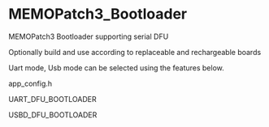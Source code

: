 # MEMOPatch3_Bootloader
MEMOPatch3 Bootloader supporting serial DFU

Optionally build and use according to replaceable and rechargeable boards

Uart mode, Usb mode can be selected using the features below.

app_config.h

UART_DFU_BOOTLOADER

USBD_DFU_BOOTLOADER
